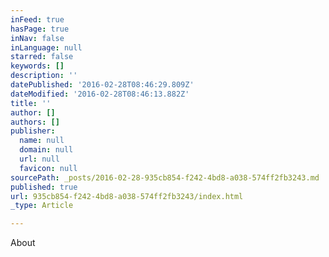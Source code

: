 ```yaml
---
inFeed: true
hasPage: true
inNav: false
inLanguage: null
starred: false
keywords: []
description: ''
datePublished: '2016-02-28T08:46:29.809Z'
dateModified: '2016-02-28T08:46:13.882Z'
title: ''
author: []
authors: []
publisher:
  name: null
  domain: null
  url: null
  favicon: null
sourcePath: _posts/2016-02-28-935cb854-f242-4bd8-a038-574ff2fb3243.md
published: true
url: 935cb854-f242-4bd8-a038-574ff2fb3243/index.html
_type: Article

---
```

About